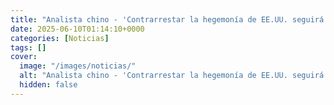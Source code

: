 ```yaml
---
title: "Analista chino - 'Contrarrestar la hegemonía de EE.UU. seguirá siendo una prioridad'"
date: 2025-06-10T01:14:10+0000
categories: [Noticias]
tags: []
cover:
  image: "/images/noticias/"
  alt: "Analista chino - 'Contrarrestar la hegemonía de EE.UU. seguirá siendo una prioridad'"
  hidden: false
---
```



